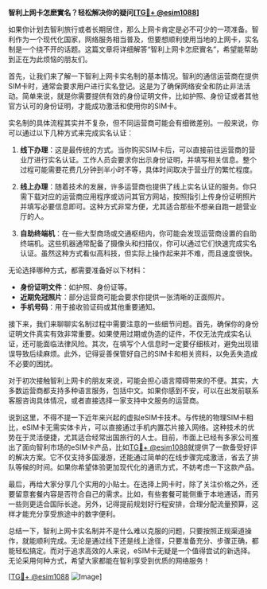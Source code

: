 **智利上网卡怎麽實名？轻松解决你的疑问[[TG💪+ @esim1088](https://t.me/s/esim1088)]**

如果你计划去智利旅行或者长期居住，那么上网卡肯定是必不可少的一项准备。智利作为一个现代化国家，网络服务相当普及，但要想顺利使用当地的上网卡，实名制是一个绕不开的话题。这篇文章将详细解答“智利上网卡怎麽實名”，希望能帮助到正在为此烦恼的朋友们。

首先，让我们来了解一下智利上网卡实名制的基本情况。智利的通信运营商在提供SIM卡时，通常会要求用户进行实名登记。这是为了确保网络安全和防止非法活动。简单来说，就是你需要提供有效的身份证明文件，比如护照、身份证或者其他官方认可的身份证明，才能成功激活和使用你的SIM卡。

实名制的具体流程其实并不复杂，但不同运营商可能会有细微差别。一般来说，你可以通过以下几种方式来完成实名认证：

1. **线下办理**：这是最传统的方式。当你购买SIM卡后，可以直接前往运营商的营业厅进行实名认证。工作人员会要求你出示身份证明，并填写相关信息。整个过程可能需要花费几分钟到半小时不等，具体时间取决于营业厅的繁忙程度。

2. **线上办理**：随着技术的发展，许多运营商也提供了线上实名认证的服务。你只需下载对应的运营商应用程序或访问其官方网站，按照指引上传身份证明照片并填写必要信息即可。这种方式非常方便，尤其适合那些不想亲自跑一趟营业厅的人。

3. **自助终端机**：在一些大型商场或交通枢纽内，你可能会发现运营商设置的自助终端机。这些机器通常配备了摄像头和扫描仪，你可以通过它们快速完成实名认证。虽然这种方式看似高科技，但实际上操作起来并不难，而且速度很快。

无论选择哪种方式，都需要准备好以下材料：
- **身份证明文件**：如护照、身份证等。
- **近期免冠照片**：部分运营商可能会要求你提供一张清晰的正面照片。
- **手机号码**：用于接收验证码或其他重要通知。

接下来，我们来聊聊实名制过程中需要注意的一些细节问题。首先，确保你的身份证明文件真实有效非常重要。如果使用过期或伪造的证件，不仅无法完成实名认证，还可能面临法律风险。其次，在填写个人信息时一定要仔细核对，避免出现错误导致后续麻烦。此外，记得妥善保管好自己的SIM卡和相关资料，以免丢失造成不必要的困扰。

对于初次接触智利上网卡的朋友来说，可能会担心语言障碍带来的不便。其实，大多数运营商都支持多种语言服务，包括中文。如果你感到不安，可以在出发前联系客服咨询具体情况，或者直接选择一家支持中文服务的运营商。

说到这里，不得不提一下近年来兴起的虚拟eSIM卡技术。与传统的物理SIM卡相比，eSIM卡无需实体卡片，可以直接通过手机内置芯片接入网络。这种技术的优势在于灵活便捷，尤其适合经常出国旅行的人士。目前，市面上已经有多家公司推出了面向智利市场的eSIM卡产品，比如[TG💪+ @esim1088](https://t.me/s/esim1088)就提供了一款备受好评的解决方案。它不仅支持多国漫游，还能通过简单的在线步骤完成激活，省去了排队等候的时间。如果你希望体验更加现代化的通讯方式，不妨考虑一下这款产品。

最后，再给大家分享几个实用的小贴士。在选择上网卡时，除了关注价格之外，还要留意套餐内容是否符合自己的需求。比如，有些套餐可能侧重于本地通话，而另一些则更适合国际长途。另外，记得提前规划好行程安排，合理分配流量预算，这样才能充分享受旅途中的数字便利。

总结一下，智利上网卡实名制并不是什么难以克服的问题，只要按照正规渠道操作，就能顺利完成。无论是通过线下还是线上途径，只要准备充分、步骤正确，都能轻松搞定。而对于追求高效的人来说，eSIM卡无疑是一个值得尝试的新选择。无论采用何种方式，希望大家都能在智利享受到优质的网络服务！

[[TG💪+ @esim1088](https://t.me/s/esim1088) ![Image](https://i.postimg.cc/4NQfJmqS/Snipaste-2025-05-13-00-14-12.png)]